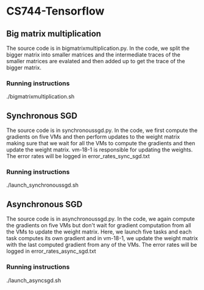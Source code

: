# CS744-Tensorflow #

## Big matrix multiplication ##
The source code is in bigmatrixmultiplication.py. In the code, we split the
bigger matrix into smaller matrices and the intermediate traces of the smaller
matrices are evalated and then added up to get the trace of the bigger matrix.

### Running instructions ###
./bigmatrixmultiplication.sh

## Synchronous SGD ##
The source code is in synchronoussgd.py. In the code, we first compute the
gradients on five VMs and then perform updates to the weight matrix making sure
that we wait for all the VMs to compute the gradients and then update the
weight matrix. vm-18-1 is responsible for updating the weights. The error rates
will be logged in error_rates_sync_sgd.txt

### Running instructions ###
./launch_synchronoussgd.sh

## Asynchronous SGD ##
The source code is in asynchronoussgd.py. In the code, we again compute the
gradients on five VMs but don't wait for gradient computation from all the VMs
to update the weight matrix. Here, we launch five tasks and each task computes
its own gradient and in vm-18-1, we update the weight matrix with the last
computed gradient from any of the VMs. The error rates will be logged in
error_rates_async_sgd.txt

### Running instructions ###
./launch_asyncsgd.sh 


